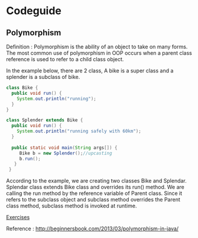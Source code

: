 # Codeguide

## Polymorphism
Definition : Polymorphism is the ability of an object to take on many forms. The most common use of polymorphism 
in OOP occurs when a parent class reference is used to refer to a child class object.

In the example below, there are 2 class, A bike is a super class and a splender is a subclass of bike.
```java
class Bike {
  public void run() {
    System.out.println("running");
  }
}
```

```java
class Splender extends Bike {
  public void run() {
    System.out.println("running safely with 60km");
  }
 
  public static void main(String args[]) {
     Bike b = new Splender();//upcasting
     b.run();
   }
 }
```
According to the example, we are creating two classes Bike and Splendar. Splendar class extends Bike class and overrides its run() method.
We are calling the run method by the reference variable of Parent class.
Since it refers to the subclass object and subclass method overrides the Parent class method, subclass method is invoked at runtime.

[Exercises][1]

[1]:https://github.com/narutp/codeguide/tree/master/src/Exercise.java

Reference : http://beginnersbook.com/2013/03/polymorphism-in-java/ 
